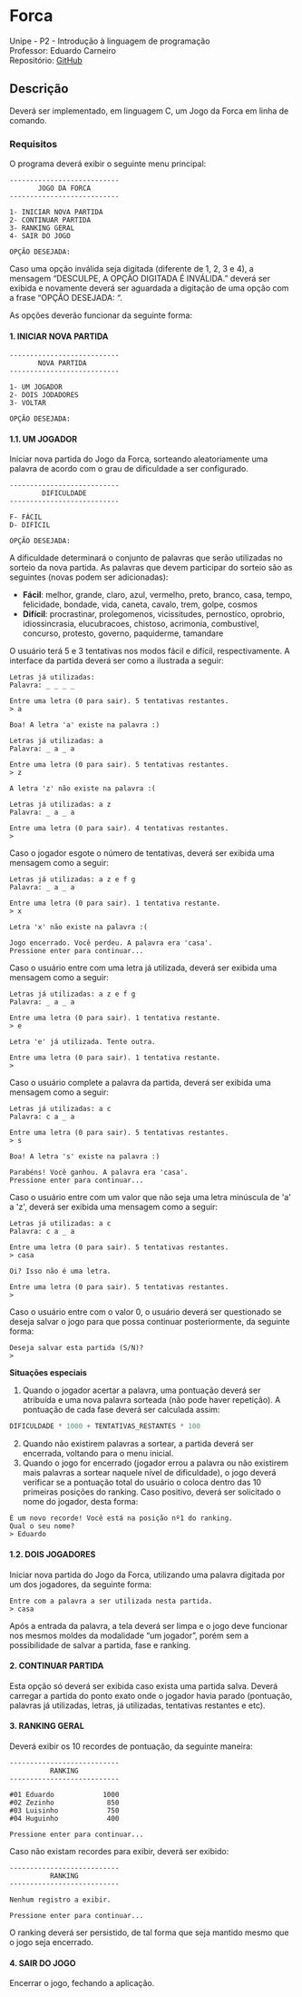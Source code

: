 # Forca
Unipe - P2 - Introdução à linguagem de programação  
Professor: Eduardo Carneiro  
Repositório: [GitHub](https://github.com/gui9394/Unipe_P2_IntroducaoProgramacao)  

## Descrição
Deverá ser implementado, em linguagem C, um Jogo da Forca em linha de comando.

### Requisitos  

O programa deverá exibir o seguinte menu principal:
```
---------------------------
       JOGO DA FORCA
---------------------------

1- INICIAR NOVA PARTIDA
2- CONTINUAR PARTIDA
3- RANKING GERAL
4- SAIR DO JOGO

OPÇÃO DESEJADA:
```

Caso uma opção inválida seja digitada (diferente de 1, 2, 3 e 4), a mensagem “DESCULPE, A OPÇÃO DIGITADA É INVÁLIDA.” deverá ser exibida e novamente deverá ser aguardada a digitação de uma opção com a frase “OPÇÃO DESEJADA: “.

As opções deverão funcionar da seguinte forma:

#### 1. INICIAR NOVA PARTIDA
```
---------------------------
       NOVA PARTIDA
---------------------------

1- UM JOGADOR
2- DOIS JODADORES
3- VOLTAR

OPÇÃO DESEJADA:
```


#### 1.1. UM JOGADOR  
Iniciar nova partida do Jogo da Forca, sorteando aleatoriamente uma palavra de acordo com o grau de dificuldade a ser configurado.

```
---------------------------
        DIFICULDADE
---------------------------

F- FÁCIL
D- DIFÍCIL

OPÇÃO DESEJADA:
```

A dificuldade determinará o conjunto de palavras que serão utilizadas no sorteio da nova partida. As palavras que devem participar do sorteio são as seguintes (novas podem ser adicionadas):  

- **Fácil**: melhor, grande, claro, azul, vermelho, preto, branco, casa, tempo, felicidade, bondade, vida, caneta, cavalo, trem, golpe, cosmos  
- **Difícil**: procrastinar, prolegomenos, vicissitudes, pernostico, oprobrio, idiossincrasia, elucubracoes, chistoso, acrimonia, combustivel, concurso, protesto, governo, paquiderme, tamandare  

O usuário terá 5 e 3 tentativas nos modos fácil e difícil, respectivamente. A interface da partida deverá ser como a ilustrada a seguir:  
```
Letras já utilizadas:
Palavra: _ _ _ _

Entre uma letra (0 para sair). 5 tentativas restantes.
> a

Boa! A letra 'a' existe na palavra :)

Letras já utilizadas: a
Palavra: _ a _ a

Entre uma letra (0 para sair). 5 tentativas restantes.
> z

A letra 'z' não existe na palavra :(

Letras já utilizadas: a z
Palavra: _ a _ a

Entre uma letra (0 para sair). 4 tentativas restantes.
>
```

Caso o jogador esgote o número de tentativas, deverá ser exibida uma mensagem como a seguir:  

```
Letras já utilizadas: a z e f g
Palavra: _ a _ a

Entre uma letra (0 para sair). 1 tentativa restante.
> x

Letra 'x' não existe na palavra :(

Jogo encerrado. Você perdeu. A palavra era 'casa'.
Pressione enter para continuar...
```

Caso o usuário entre com uma letra já utilizada, deverá ser exibida uma mensagem como a seguir:  

```
Letras já utilizadas: a z e f g
Palavra: _ a _ a

Entre uma letra (0 para sair). 1 tentativa restante.
> e

Letra 'e' já utilizada. Tente outra.

Entre uma letra (0 para sair). 1 tentativa restante.
>
```

Caso o usuário complete a palavra da partida, deverá ser exibida uma mensagem como a seguir:

```
Letras já utilizadas: a c
Palavra: c a _ a

Entre uma letra (0 para sair). 5 tentativas restantes.
> s

Boa! A letra 's' existe na palavra :)

Parabéns! Você ganhou. A palavra era 'casa'.
Pressione enter para continuar...
```

Caso o usuário entre com um valor que não seja uma letra minúscula de 'a' a 'z', deverá ser exibida uma
mensagem como a seguir:  

```
Letras já utilizadas: a c
Palavra: c a _ a

Entre uma letra (0 para sair). 5 tentativas restantes.
> casa

Oi? Isso não é uma letra.

Entre uma letra (0 para sair). 5 tentativas restantes.
>
```

Caso o usuário entre com o valor 0, o usuário deverá ser questionado se deseja salvar o jogo para que
possa continuar posteriormente, da seguinte forma:  

```
Deseja salvar esta partida (S/N)?
>
```

**Situações especiais**

1. Quando o jogador acertar a palavra, uma pontuação deverá ser atribuída e uma nova palavra sorteada (não pode haver repetição). A pontuação de cada fase deverá ser calculada assim:
```C
DIFICULDADE * 1000 + TENTATIVAS_RESTANTES * 100
```
2. Quando não existirem palavras a sortear, a partida deverá ser encerrada, voltando para o menu inicial.
3. Quando o jogo for encerrado (jogador errou a palavra ou não existirem mais palavras a sortear naquele nível de dificuldade), o jogo deverá verificar se a pontuação total do usuário o coloca dentro das 10 primeiras posições do ranking. Caso positivo, deverá ser solicitado o nome do jogador, desta forma:
```
É um novo recorde! Você está na posição nº1 do ranking.
Qual o seu nome?
> Eduardo
```

#### 1.2. DOIS JOGADORES
Iniciar nova partida do Jogo da Forca, utilizando uma palavra digitada por um dos jogadores, da seguinte forma:

```
Entre com a palavra a ser utilizada nesta partida.
> casa
```

Após a entrada da palavra, a tela deverá ser limpa e o jogo deve funcionar nos mesmos moldes da modalidade “um jogador”, porém sem a possibilidade de salvar a partida, fase e ranking.

#### 2. CONTINUAR PARTIDA
Esta opção só deverá ser exibida caso exista uma partida salva. Deverá carregar a partida do ponto exato
onde o jogador havia parado (pontuação, palavras já utilizadas, letras, já utilizadas, tentativas restantes e
etc).  

#### 3. RANKING GERAL
Deverá exibir os 10 recordes de pontuação, da seguinte maneira:

```
---------------------------
          RANKING
---------------------------

#01 Eduardo            1000
#02 Zezinho             850
#03 Luisinho            750
#04 Huguinho            400

Pressione enter para continuar...
```

Caso não existam recordes para exibir, deverá ser exibido:

```
---------------------------
          RANKING
---------------------------

Nenhum registro a exibir.

Pressione enter para continuar...
```

O ranking deverá ser persistido, de tal forma que seja mantido mesmo que o jogo seja encerrado.

#### 4. SAIR DO JOGO
Encerrar o jogo, fechando a aplicação.